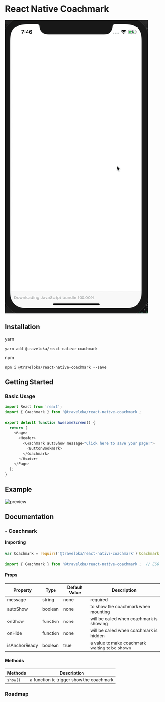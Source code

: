 # React Native Coachmark

![preview](docs/demo.gif)

## Installation

yarn

```
yarn add @traveloka/react-native-coachmark
```

npm

```
npm i @traveloka/react-native-coachmark --save
```

## Getting Started

### Basic Usage

```javascript
import React from 'react';
import { Coachmark } from '@traveloka/react-native-coachmark';

export default function AwesomeScreen() {
  return (
    <Page>
      <Header>
        <Coachmark autoShow message="Click here to save your page!">
          <ButtonBookmark>
        </Coachmark>
      </Header>
    </Page>
  );
}
```

## Example
![preview](https://s3.amazonaws.com/exp-brand-assets/ExpoIcon_200.png)

## Documentation

### - Coachmark

#### Importing
```javascript
var Coachmark = require('@traveloka/react-native-coachmark').Coachmark;  // ES5

import { Coachmark } from '@traveloka/react-native-coachmark';  // ES6
```

#### Props
| Property      | Type     | Default Value | Description                                   |
| ------------- | -------- | ------------- | --------------------------------------------- |
| message       | string   | none          | required                                      |
| autoShow      | boolean  | none          | to show the coachmark when mounting           |
| onShow        | function | none          | will be called when coachmark is showing      |
| onHide        | function | none          | will be called when coachmark is hidden       |
| isAnchorReady | boolean  | true          | a value to make coachmark waiting to be shown |

#### Methods

| Methods  | Description                              |
| -------- | ---------------------------------------- |
| `show()` | a function to trigger show the coachmark |
### Roadmap
